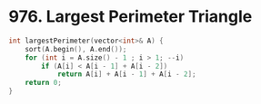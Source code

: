 # 976. Largest Perimeter Triangle

```cpp
int largestPerimeter(vector<int>& A) {
    sort(A.begin(), A.end());
    for (int i = A.size() - 1 ; i > 1; --i)
        if (A[i] < A[i - 1] + A[i - 2])
            return A[i] + A[i - 1] + A[i - 2];
    return 0;
}
```

